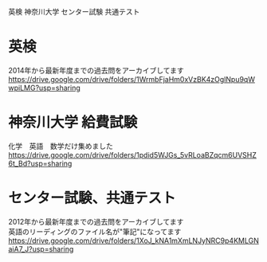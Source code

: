 英検 神奈川大学 センター試験 共通テスト
# 英検
2014年から最新年度までの過去問をアーカイブしてます　　
https://drive.google.com/drive/folders/1WrmbFjaHm0xVzBK4zOglNpu9qWwpiLMG?usp=sharing

# 神奈川大学 給費試験
化学　英語　数学だけ集めました  
https://drive.google.com/drive/folders/1pdid5WJGs_5vRLoaBZqcm6UVSHZ6t_Bd?usp=sharing

# センター試験、共通テスト
2012年から最新年度までの過去問をアーカイブしてます  
英語のリーディングのファイル名が"筆記"になってます  
https://drive.google.com/drive/folders/1XoJ_kNA1mXmLNJyNRC9p4KMLGNaiA7_J?usp=sharing